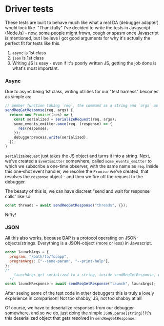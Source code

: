 # Driver tests

These tests are built to behave much like what a real DA (debugger adapter) would look like. "Thankfully" I've decided to write the tests in Javascript (NodeJs) - now, some people might frown, cough or spasm once Javascript is mentioned, but I believe I got good arguments for why it's actually the perfect fit for tests like this.

1. `async` is 1st class
2. `json` is 1st class
3. Writing JS is easy - even if it's poorly written JS, getting the job done is what's most important.

### Async

Due to async being 1st class, writing utilities for our "test harness" becomes as simple as:

```javascript
// member function taking `req`, the command as a string and `args` as a JS object of parameters for that command
sendReqGetResponse(req, args) {
  return new Promise((res) => {
    const serialized = serializeRequest(req, args);
    some_events_emitter.once(req, (response) => {
      res(response);
    });
    debuggerprocess.write(serialized);
  });
}
```

`serializeRequest` just takes the JS object and turns it into a string. Next, we've created a `EventEmitter` somewhere, called `some_events_emitter` to which we subscribe a one-time observer, with the same name as `req`. Inside this one-shot event handler, we resolve the `Promise` we've created, that resolves the `response` object - and then we fire off the request to the debugger.

The beauty of this is, we can have discreet "send and wait for response calls" like so:

```javascript
const threads = await sendReqGetResponse("threads", {});
```

Nifty!

### JSON

All this also works, because DAP is a protocol operating on JSON-objects/strings. Everything is a JSON-object (more or less) in Javascript.

```javascript
const launchArgs = {
  program: "/path/to/fooapp",
  programArgs: ["--some-param", "--print-help"],
};
/*
    launchArgs get serialized to a string, inside sendReqGetResponse, using: JSON.stringify(launchArgs)
  */
const launchResponse = await sendReqGetResponse("launch", launcArgs);
```

After seeing some of the test code in other debuggers this is truly a lovely experience in comparison! Not too shabby, JS, not too shabby at all!

Of course, we have to deserialize responses from our debugger somewhere, and so we do, just doing the simple `JSON.parse(string)`! It's this deserialized object that gets resolved in `sendReqGetResponse`.

